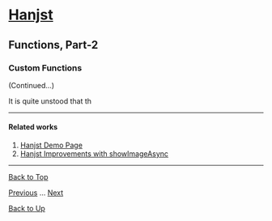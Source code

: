 # [Hanjst](/hanjst/index)
## Functions, Part-2
### Custom Functions

(Continued...)

It is quite unstood that th



---

#### Related works

1. [Hanjst Demo Page](https://ufqi.com/dev/hanjst/)
2. [Hanjst Improvements with showImageAsync](https://ufqi.com/blog/hanjst-showimage-dotpos/)

----
[Back to Top](/hanjst/hanjst-function-3)

[Previous](./hanjst-function-2) ... [Next](./hanjst-nodejs)

[Back to Up](/hanjst/index)

<!--stackedit_data:
eyJoaXN0b3J5IjpbMTQzNTY3MjY4OV19
-->